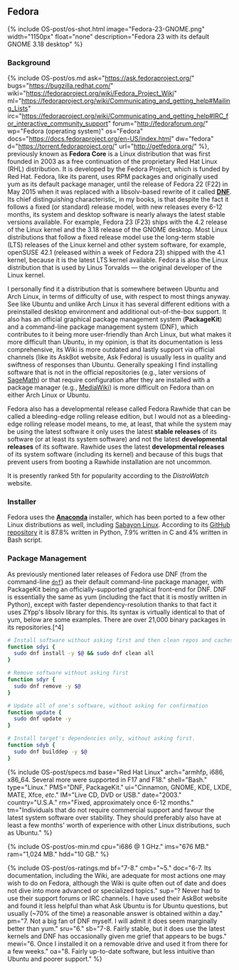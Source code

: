 ## Fedora
{% include OS-post/os-shot.html image="Fedora-23-GNOME.png" width="1150px" float="none" description="Fedora 23 with its default GNOME 3.18 desktop" %}

### Background
{% include OS-post/os.md ask="https://ask.fedoraproject.org/" bugs="https://bugzilla.redhat.com/" wiki="https://fedoraproject.org/wiki/Fedora_Project_Wiki" ml="https://fedoraproject.org/wiki/Communicating_and_getting_help#Mailing_Lists" irc="https://fedoraproject.org/wiki/Communicating_and_getting_help#IRC_for_interactive_community_support" forum="http://fedoraforum.org/" wp="Fedora (operating system)" os="Fedora" docs="https://docs.fedoraproject.org/en-US/index.html" dw="fedora" d="https://torrent.fedoraproject.org/" url="http://getfedora.org/" %}, previously known as **Fedora Core** is a Linux distribution that was first founded in 2003 as a free continuation of the proprietary Red Hat Linux (RHL) distribution. It is developed by the Fedora Project, which is funded by Red Hat. Fedora, like its parent, uses RPM packages and originally used yum as its default package manager, until the release of Fedora 22 (F22) in May 2015 when it was replaced with a libsolv-based rewrite of it called [**DNF**](http://dnf.baseurl.org/). Its chief distinguishing characteristic, in my books, is that despite the fact it follows a fixed (or standard) release model, with new releases every 6-12 months, its system and desktop software is nearly always the latest stable versions available. For example, Fedora 23 (F23) ships with the 4.2 release of the Linux kernel and the 3.18 release of the GNOME desktop. Most Linux distributions that follow a fixed release model use the long-term stable (LTS) releases of the Linux kernel and other system software, for example, openSUSE 42.1 (released within a week of Fedora 23) shipped with the 4.1 kernel, because it is the latest LTS kernel available. Fedora is also the Linux distribution that is used by Linus Torvalds &mdash; the original developer of the Linux kernel.

I personally find it a distribution that is somewhere between Ubuntu and Arch Linux, in terms of difficulty of use, with respect to most things anyway. See like Ubuntu and unlike Arch Linux it has several different editions with a preinstalled desktop environment and additional out-of-the-box support. It also has an official graphical package management system (**PackageKit**) and a command-line package management system (DNF), which contributes to it being more user-friendly than Arch Linux, but what makes it more difficult than Ubuntu, in my opinion, is that its documentation is less comprehensive, its Wiki is more outdated and lastly support via official channels (like its AskBot website, Ask Fedora) is usually less in quality and swiftness of responses than Ubuntu. Generally speaking I find installing software that is not in the official repositories (e.g., later versions of [SageMath](http://www.sagemath.org/)) or that require configuration after they are installed with a package manager (e.g., [MediaWiki](https://www.mediawiki.org/wiki/MediaWiki)) is more difficult on Fedora than on either Arch Linux or Ubuntu.

Fedora also has a developmental release called Fedora Rawhide that can be called a bleeding-edge rolling release edition, but I would not as a bleeding-edge rolling release model means, to me, at least, that while the system may be using the latest software it only uses the latest **stable releases** of its software (or at least its system software) and not the latest **developmental releases** of its software. Rawhide uses the latest **developmental releases** of its system software (including its kernel) and because of this bugs that prevent users from booting a Rawhide installation are not uncommon.

It is presently ranked 5th for popularity according to the *DistroWatch* website.

### Installer
Fedora uses the [**Anaconda**](https://fedoraproject.org/wiki/Anaconda) installer, which has been ported to a few other Linux distributions as well, including [Sabayon Linux](#sabayon-linux). According to its [GitHub repository](https://github.com/rhinstaller/anaconda) it is 87.8% written in Python, 7.9% written in C and 4% written in Bash script.

### Package Management
As previously mentioned later releases of Fedora use DNF (from the command-line [`dnf`](/man/dnf.8.html)) as their default command-line package manager, with PackageKit being an officially-supported graphical front-end for DNF. DNF is essentially the same as yum (including the fact that it is mostly written in Python), except with faster dependency-resolution thanks to that fact it uses ZYpp's libsolv library for this. Its syntax is virtually identical to that of yum, below are some examples. There are over 21,000 binary packages in its repositories.[^4]

```bash
# Install software without asking first and then clean repos and caches
function sdyi {
  sudo dnf install -y $@ && sudo dnf clean all
}

# Remove software without asking first
function sdyr {
  sudo dnf remove -y $@
}

# Update all of one's software, without asking for confirmation
function update {
  sudo dnf update -y
}

# Install target's dependencies only, without asking first.
function sdyb {
  sudo dnf builddep -y $@
}
```

{% include OS-post/specs.md base="Red Hat Linux" arch="armhfp, i686, x86_64. Several more were supported in F17 and F18." shell="Bash." type="Linux." PMS="DNF, PackageKit." ui="Cinnamon, GNOME, KDE, LXDE, MATE, Xfce, <i>etc</i>." IM="Live CD, DVD or USB." date="2003." country="U.S.A." rm="Fixed, approximately once 6-12 months." tm="Individuals that do not require commercial support and favour the latest system software over stability. They should preferably also have at least a few months' worth of experience with other Linux distributions, such as Ubuntu." %}

{% include OS-post/os-min.md cpu="i686 @ 1 GHz." ims="676 MB." ram="1,024 MB." hdd="10 GB." %}

{% include OS-post/os-ratings.md bf="7-8." cmb="~5." doc="6-7. Its documentation, including the Wiki, are adequate for most actions one may wish to do on Fedora, although the Wiki is quite often out of date and does not dive into more advanced or specialized topics." sup="? Never had to use their support forums or IRC channels. I have used their AskBot website and found it less helpful than what Ask Ubuntu is for Ubuntu questions, but usually (~70% of the time) a reasonable answer is obtained within a day." pm="7. Not a big fan of DNF myself. I will admit it does seem marginally better than yum." sru="6." sb="7-8. Fairly stable, but it does use the latest kernels and DNF has occasionally given me grief that appears to be bugs." mewi="6. Once I installed it on a removable drive and used it from there for a few weeks." oa="8. Fairly up-to-date software, but less intuitive than Ubuntu and poorer support." %}
